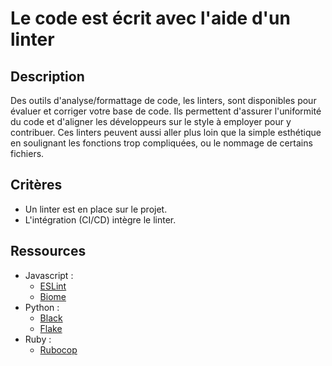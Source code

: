 # Le code est écrit avec l'aide d'un linter

## Description

Des outils d'analyse/formattage de code, les linters, sont disponibles pour
évaluer et corriger votre base de code. Ils permettent d'assurer l'uniformité
du code et d'aligner les développeurs sur le style à employer pour y
contribuer. Ces linters peuvent aussi aller plus loin que la simple esthétique
en soulignant les fonctions trop compliquées, ou le nommage de certains
fichiers.

## Critères

- Un linter est en place sur le projet.
- L'intégration (CI/CD) intègre le linter.

## Ressources

- Javascript :
  - [ESLint](https://eslint.org/)
  - [Biome](https://biomejs.dev/)
- Python :
  - [Black](https://pypi.org/project/black/)
  - [Flake](https://flake8.pycqa.org/en/latest/)
- Ruby :
  - [Rubocop](https://github.com/rubocop/rubocop)
